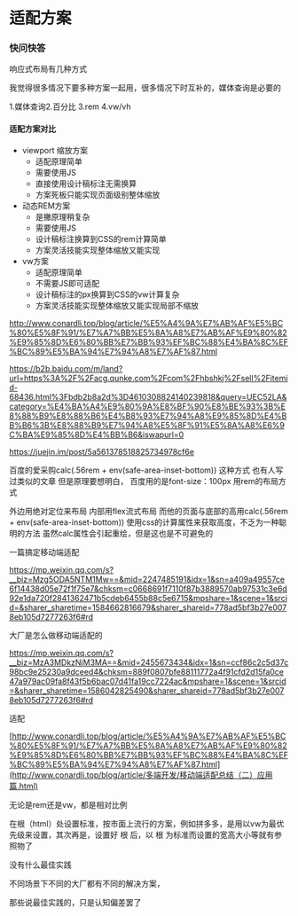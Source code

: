 # 适配方案





### 快问快答

响应式布局有几种方式

我觉得很多情况下要多种方案一起用，很多情况下时互补的，媒体查询是必要的

1.媒体查询2.百分比 3.rem 4.vw/vh



#### 适配方案对比

- viewport 缩放方案
  - 适配原理简单
  - 需要使用JS
  - 直接使用设计稿标注无需换算
  - 方案死板只能实现页面级别整体缩放
- 动态REM方案
  - 是撇原理稍复杂
  - 需要使用JS
  - 设计稿标注换算到CSS的rem计算简单
  - 方案灵活技能实现整体缩放又能实现
- vw方案
  - 适配原理简单
  - 不需要JS即可适配
  - 设计稿标注的px换算到CSS的vw计算复杂
  - 方案灵活技能实现整体缩放又能实现局部不缩放







http://www.conardli.top/blog/article/%E5%A4%9A%E7%AB%AF%E5%BC%80%E5%8F%91/%E7%A7%BB%E5%8A%A8%E7%AB%AF%E9%80%82%E9%85%8D%E6%80%BB%E7%BB%93%EF%BC%88%E4%BA%8C%EF%BC%89%E5%BA%94%E7%94%A8%E7%AF%87.html

https://b2b.baidu.com/m/land?url=https%3A%2F%2Facg.qunke.com%2Fcom%2Fhbshkj%2Fsell%2Fitemid-68436.html%3Fbdb2b8a2d%3D4610308824140239818&query=UEC52LA&category=%E4%BA%A4%E9%80%9A%E8%BF%90%E8%BE%93%3B%E8%88%B9%E8%88%B6%E4%B8%93%E7%94%A8%E9%85%8D%E4%BB%B6%3B%E8%88%B9%E7%94%A8%E5%8F%91%E5%8A%A8%E6%9C%BA%E9%85%8D%E4%BB%B6&iswapurl=0

https://juejin.im/post/5a561378518825734978cf6e

百度的爱采购calc(.56rem + env(safe-area-inset-bottom))
这种方式
也有人写过类似的文章
但是原理要想明白，
百度用的是font-size：100px
用rem的布局方式

外边用绝对定位来布局
内部用flex流式布局
而他的页面与底部的高用calc(.56rem + env(safe-area-inset-bottom))
使用css的计算属性来获取高度，不乏为一种聪明的方法
虽然calc属性会引起重绘，但是这也是不可避免的



一篇搞定移动端适配

https://mp.weixin.qq.com/s?__biz=Mzg5ODA5NTM1Mw==&mid=2247485191&idx=1&sn=a409a49557ce6f14438d05e72f1f75e7&chksm=c0668691f7110f87b3889570ab97531c3e6d92e1da720f2841362471b5cdeb6455b88c5e6715&mpshare=1&scene=1&srcid=&sharer_sharetime=1584662816679&sharer_shareid=778ad5bf3b27e0078eb105d7277263f6#rd



大厂是怎么做移动端适配的

https://mp.weixin.qq.com/s?__biz=MzA3MDkzNjM3MA==&mid=2455673434&idx=1&sn=ccf86c2c5d37c98bc9e25230a9dceed4&chksm=889f0807bfe88111772a4f91cfd2d15fa0ce47a979ac09fa8f43f5b6bac07d41fa19cc7224ac&mpshare=1&scene=1&srcid=&sharer_sharetime=1586042825490&sharer_shareid=778ad5bf3b27e0078eb105d7277263f6#rd



适配

[http://www.conardli.top/blog/article/%E5%A4%9A%E7%AB%AF%E5%BC%80%E5%8F%91/%E7%A7%BB%E5%8A%A8%E7%AB%AF%E9%80%82%E9%85%8D%E6%80%BB%E7%BB%93%EF%BC%88%E4%BA%8C%EF%BC%89%E5%BA%94%E7%94%A8%E7%AF%87.html](http://www.conardli.top/blog/article/多端开发/移动端适配总结（二）应用篇.html)



无论是rem还是vw，都是相对比例

在根（html）处设置标准，按市面上流行的方案，例如拼多多，是用以vw为最优先级来设置，其次再是，设置好 根 后，以 根 为标准而设置的宽高大小等就有参照物了





没有什么最佳实践

不同场景下不同的大厂都有不同的解决方案，

那些说最佳实践的，只是认知偏差罢了



